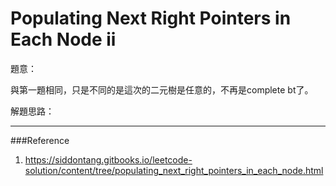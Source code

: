 # Populating Next Right Pointers in Each Node ii

[]()

題意：

與第一題相同，只是不同的是這次的二元樹是任意的，不再是complete bt了。

解題思路：




----
###Reference
1. https://siddontang.gitbooks.io/leetcode-solution/content/tree/populating_next_right_pointers_in_each_node.html